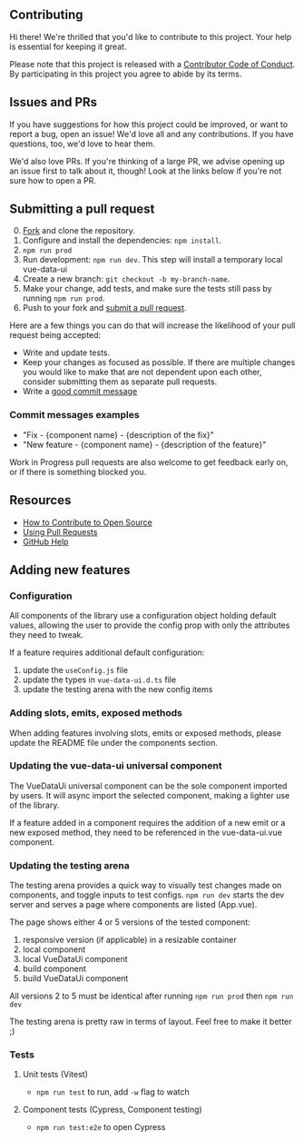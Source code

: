 ## Contributing

[fork]: /fork
[pr]: /compare
[style]: https://standardjs.com/
[code-of-conduct]: CODE_OF_CONDUCT.md

Hi there! We're thrilled that you'd like to contribute to this project. Your help is essential for keeping it great.

Please note that this project is released with a [Contributor Code of Conduct][code-of-conduct]. By participating in this project you agree to abide by its terms.

## Issues and PRs

If you have suggestions for how this project could be improved, or want to report a bug, open an issue! We'd love all and any contributions. If you have questions, too, we'd love to hear them.

We'd also love PRs. If you're thinking of a large PR, we advise opening up an issue first to talk about it, though! Look at the links below if you're not sure how to open a PR.

## Submitting a pull request

0. [Fork][fork] and clone the repository.
1. Configure and install the dependencies: `npm install`.
2. `npm run prod`
3. Run development: `npm run dev`. This step will install a temporary local vue-data-ui
4. Create a new branch: `git checkout -b my-branch-name`.
5. Make your change, add tests, and make sure the tests still pass by running `npm run prod`.
6. Push to your fork and [submit a pull request][pr].

Here are a few things you can do that will increase the likelihood of your pull request being accepted:

- Write and update tests.
- Keep your changes as focused as possible. If there are multiple changes you would like to make that are not dependent upon each other, consider submitting them as separate pull requests.
- Write a [good commit message](http://tbaggery.com/2008/04/19/a-note-about-git-commit-messages.html)

### Commit messages examples

- "Fix - {component name} - {description of the fix}"
- "New feature - {component name} - {description of the feature}"

Work in Progress pull requests are also welcome to get feedback early on, or if there is something blocked you.

## Resources

- [How to Contribute to Open Source](https://opensource.guide/how-to-contribute/)
- [Using Pull Requests](https://help.github.com/articles/about-pull-requests/)
- [GitHub Help](https://help.github.com)

## Adding new features

### Configuration

All components of the library use a configuration object holding default values, allowing the user to provide the config prop with only the attributes they need to tweak.

If a feature requires additional default configuration:

1. update the `useConfig.js` file
2. update the types in `vue-data-ui.d.ts` file
3. update the testing arena with the new config items

### Adding slots, emits, exposed methods

When adding features involving slots, emits or exposed methods, please update the README file under the components section.

### Updating the vue-data-ui universal component

The VueDataUi universal component can be the sole component imported by users. It will async import the selected component, making a lighter use of the library.

If a feature added in a component requires the addition of a new emit or a new exposed method, they need to be referenced in the vue-data-ui.vue component.

### Updating the testing arena

The testing arena provides a quick way to visually test changes made on components, and toggle inputs to test configs.
`npm run dev` starts the dev server and serves a page where components are listed (App.vue).

The page shows either 4 or 5 versions of the tested component:

1. responsive version (if applicable) in a resizable container
2. local component
3. local VueDataUi component
4. build component
5. build VueDataUi component

All versions 2 to 5 must be identical after running `npm run prod` then `npm run dev`

The testing arena is pretty raw in terms of layout. Feel free to make it better ;)

### Tests

1. Unit tests (Vitest)

   - `npm run test` to run, add `-w` flag to watch

2. Component tests (Cypress, Component testing)
   - `npm run test:e2e` to open Cypress
